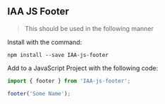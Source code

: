 ## IAA JS Footer

> This should be used in the following manner

Install with the command:

```
npm install --save IAA-js-footer
```
Add to a JavaScript Project with the following code:

```Javascript
import { footer } from 'IAA-js-footer';

footer('Some Name');
```